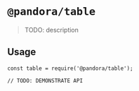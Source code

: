 # `@pandora/table`

> TODO: description

## Usage

```
const table = require('@pandora/table');

// TODO: DEMONSTRATE API
```
